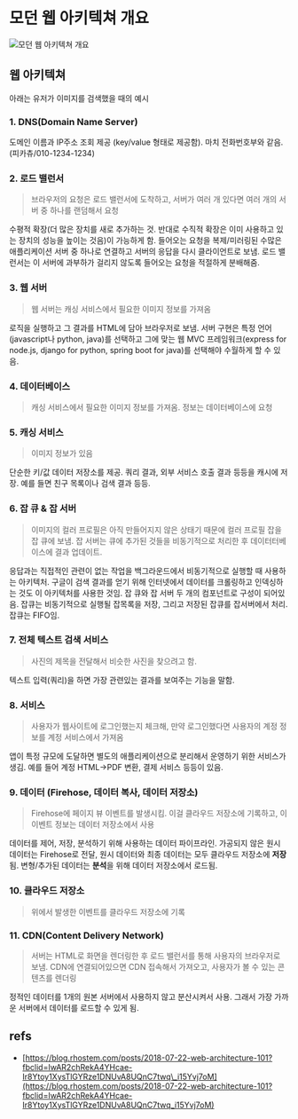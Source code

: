 # 모던 웹 아키텍쳐 개요



![&#xBAA8;&#xB358; &#xC6F9; &#xC544;&#xD0A4;&#xD14D;&#xCCD0; &#xAC1C;&#xC694;](https://images.ctfassets.net/rpmifyuylbfw/6Qv56PUiQwmgYEokCWKGgW/d7d470aef20abadf6dd29c5de023e529/main.png?w=665)

## 웹 아키텍쳐

아래는 유저가 이미지를 검색했을 때의 예시

### 1. DNS\(Domain Name Server\)

도메인 이름과 IP주소 조회 제공 \(key/value 형태로 제공함\). 마치 전화번호부와 같음. \(피카츄/010-1234-1234\)

### 2. 로드 밸런서

> 브라우저의 요청은 로드 밸런서에 도착하고, 서버가 여러 개 있다면 여러 개의 서버 중 하나를 랜덤해서 요청

수평적 확장\(더 많은 장치를 새로 추가하는 것. 반대로 수직적 확장은 이미 사용하고 있는 장치의 성능을 높이는 것음\)이 가능하게 함. 들어오는 요청을 복제/미러링된 수많은 애플리케이션 서버 중 하나로 연결하고 서버의 응답을 다시 클라이언트로 보냄. 로드 밸런서는 이 서버에 과부하가 걸리지 않도록 들어오는 요청을 적절하게 분배해줌.

### 3. 웹 서버

> 웹 서버는 캐싱 서비스에서 필요한 이미지 정보를 가져옴

로직을 실행하고 그 결과를 HTML에 담아 브라우저로 보냄. 서버 구현은 특정 언어\(javascript나 python, java\)를 선택하고 그에 맞는 웹 MVC 프레임워크\(express for node.js, django for python, spring boot for java\)를 선택해야 수월하게 할 수 있음.

### 4. 데이터베이스

> 캐싱 서비스에서 필요한 이미지 정보를 가져옴. 정보는 데이터베이스에 요청

### 5. 캐싱 서비스

> 이미지 정보가 있음

단순한 키/값 데이터 저장소를 제공. 쿼리 결과, 외부 서비스 호출 결과 등등을 캐시에 저장. 예를 들면 친구 목록이나 검색 결과 등등.

### 6. 잡 큐 & 잡 서버

> 이미지의 컬러 프로필은 아직 만들어지지 않은 상태기 때문에 컬러 프로필 잡을 잡 큐에 보냄. 잡 서버는 큐에 추가된 것들을 비동기적으로 처리한 후 데이터터베이스에 결과 업데이트.

응답과는 직접적인 관련이 없는 작업을 백그라운드에서 비동기적으로 실행할 때 사용하는 아키텍처. 구글이 검색 결과를 얻기 위해 인터넷에서 데이터를 크롤링하고 인덱싱하는 것도 이 아키텍처를 사용한 것임. 잡 큐와 잡 서버 두 개의 컴포넌트로 구성이 되어있음. 잡큐는 비동기적으로 실행될 잡목록을 저장, 그리고 저장된 잡큐를 잡서버에서 처리. 잡큐는 FIFO임.

### 7. 전체 텍스트 검색 서비스

> 사진의 제목을 전달해서 비슷한 사진을 찾으려고 함.

텍스트 입력\(쿼리\)을 하면 가장 관련있는 결과를 보여주는 기능을 말함.

### 8. 서비스

> 사용자가 웹사이트에 로그인했는지 체크해, 만약 로그인했다면 사용자의 계정 정보를 계정 서비스에서 가져옴

앱이 특정 규모에 도달하면 별도의 애플리케이션으로 분리해서 운영하기 위한 서비스가 생김. 예를 들어 계정 HTML-&gt;PDF 변환, 결제 서비스 등등이 있음.

### 9. 데이터 \(Firehose, 데이터 복사, 데이터 저장소\)

> Firehose에 페이지 뷰 이벤트를 발생시킴. 이걸 클라우드 저장소에 기록하고, 이 이벤트 정보는 데이터 저장소에서 사용

데이터를 제어, 저장, 분석하기 위해 사용하는 데이터 파이프라인. 가공되지 않은 원시 데이터는 Firehose로 전달, 원시 데이터와 최종 데이터는 모두 클라우드 저장소에 **저장**됨. 변형/추가된 데이터는 **분석**을 위해 데이터 저장소에서 로드됨.

### 10. 클라우드 저장소

> 위에서 발생한 이벤트를 클라우드 저장소에 기록

### 11. CDN\(Content Delivery Network\)

> 서버는 HTML로 화면을 렌더링한 후 로드 밸런서를 통해 사용자의 브라우저로 보냄. CDN에 연결되어있으면 CDN 접속해서 가져오고, 사용자가 볼 수 있는 콘텐츠를 렌더링

정적인 데이터를 1개의 원본 서버에서 사용하지 않고 분산시켜서 사용. 그래서 가장 가까운 서버에서 데이터를 로드할 수 있게 됨.

## refs

* [https://blog.rhostem.com/posts/2018-07-22-web-architecture-101?fbclid=IwAR2chRekA4YHcae-Ir8Ytoy1XysTlGYRze1DNUvA8UQnC7twq\_i15Yvj7oM](https://blog.rhostem.com/posts/2018-07-22-web-architecture-101?fbclid=IwAR2chRekA4YHcae-Ir8Ytoy1XysTlGYRze1DNUvA8UQnC7twq_i15Yvj7oM)

